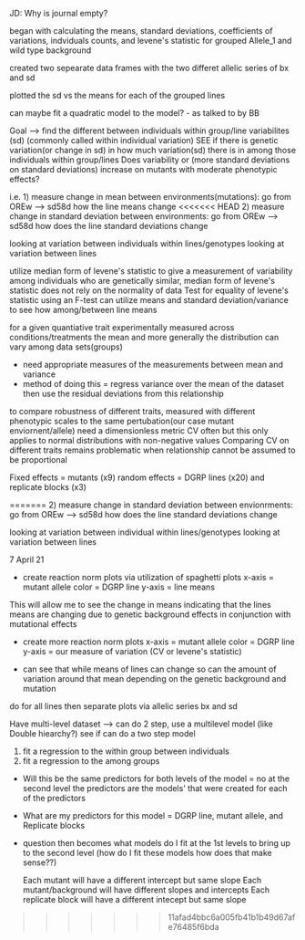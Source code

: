 
JD: Why is journal empty?

began with calculating the means, standard deviations, coefficients of variations, indviduals counts, and levene's statistic for grouped Allele_1 and wild type background

created two sepearate data frames with the two differet allelic series of bx and sd

plotted the sd vs the means for each of the grouped lines

can maybe fit a quadratic model to the model? - as talked to by BB

Goal --> find the different between individuals within group/line variabilites   (sd) (commonly called within individual variation)
SEE if there is genetic variation(or change in sd) in how much variation(sd) there is in among those individuals within group/lines 
Does variability or (more standard deviations on standard deviations) increase on mutants with moderate phenotypic effects? 


i.e. 1) measure change in mean between environments(mutations): go from OREw --> sd58d how the line means change
<<<<<<< HEAD
2) measure change in standard deviation between environments: go from OREw --> sd58d how does the line standard deviations change

looking at variation between individuals within lines/genotypes
looking at variation between lines 

utilize median form of levene's statistic to give a measurement of variability among individuals who are genetically similar, median form of levene's statistic does not rely on the normality of data 
Test for equality of levene's statistic using an F-test
can utilize means and standard deviation/variance to see how among/between line means

for a given quantiative trait experimentally measured across conditions/treatments the mean and more generally the distribution can vary among data sets(groups)
- need appropriate measures of the measurements between mean and variance
- method of doing this = regress variance over the mean of the dataset then use the residual deviations from this relationship 

to compare robustness of different traits, measured with different phenotypic scales to the same pertubation(our case mutant enviornent/allele) need a dimensionless metric
CV often but this only applies to normal distributions with non-negative values 
Comparing CV on different traits remains problematic when relationship cannot be assumed to be proportional 


Fixed effects = mutants (x9)
random effects = DGRP lines (x20) and replicate blocks (x3)

=======
2) measure change in standard deviation between envionrments: go from OREw --> sd58d how does the line standard deviations change

looking at variation between individual within lines/genotypes
looking at variation between lines 


7 April 21

- create reaction norm plots via utilization of spaghetti plots
x-axis = mutant allele
color = DGRP line
y-axis = line means 

This will allow me to see the change in means indicating that the lines means are changing due to genetic background effects in conjunction with mutational effects

- create more reaction norm plots
x-axis = mutant allele
color = DGRP line
y-axis = our measure of variation (CV or levene's statistic)

- can see that while means of lines can change so can the amount of variation around that mean depending on the genetic background and mutation 


do for all lines then separate plots via allelic series bx and sd

Have multi-level dataset --> can do 2 step, use a multilevel model (like Double hiearchy?)
see if can do a two step model

1) fit a regression to the within group between individuals
2) fit a regression to the among groups

- Will this be the same predictors for both levels of the model = no at the second level the predictors are the models' that were created for each of the predictors
- What are my predictors for this model = DGRP line, mutant allele, and Replicate blocks

- question then becomes what models do I fit at the 1st levels to bring up to the second level (how do I fit these models how does that make sense??)

  Each mutant will have a different intercept but same slope
  Each mutant/background will have different slopes and intercepts
  Each replicate block will have a different intecept but same slope

>>>>>>> 11afad4bbc6a005fb41b1b49d67afe76485f6bda

